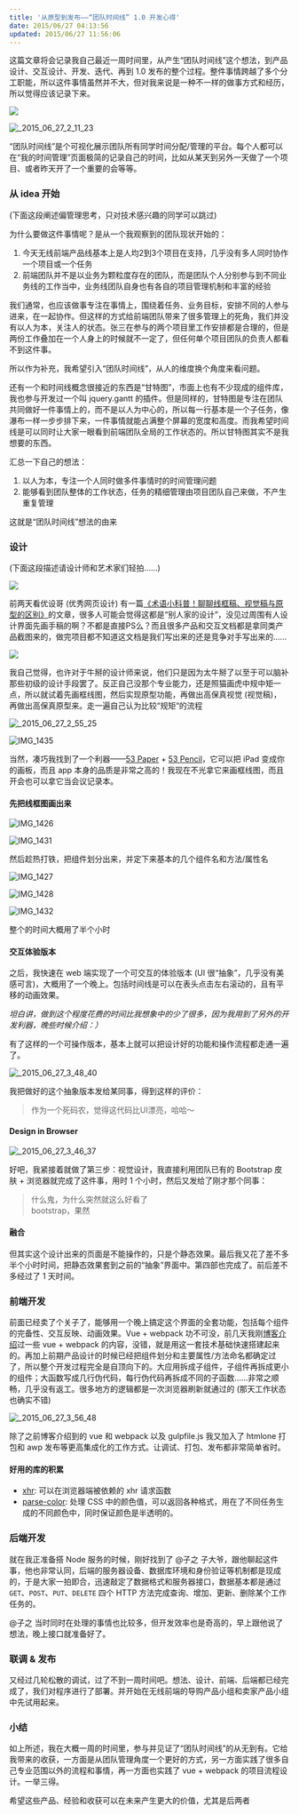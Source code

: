 ```yaml
---
title: '从原型到发布——“团队时间线” 1.0 开发心得'
date: 2015/06/27 04:13:56
updated: 2015/06/27 11:56:06
---
```


这篇文章将会记录我自己最近一周时间里，从产生“团队时间线”这个想法，到产品设计、交互设计、开发、迭代、再到 1.0 发布的整个过程。整件事情跨越了多个分工职能，所以这件事情虽然并不大，但对我来说是一种不一样的做事方式和经历，所以觉得应该记录下来。

![](/uploads/2015/06/1009213551.png)

![_2015_06_27_2_11_23](http://img1.tbcdn.cn/L1/461/1/08312508850019d9db1c250acd4ae15fb66053f9)

“团队时间线”是个可视化展示团队所有同学时间分配/管理的平台。每个人都可以在“我的时间管理”页面极简的记录自己的时间，比如从某天到另外一天做了一个项目、或者昨天开了一个重要的会等等。

<!--more-->

### 从 idea 开始

(下面这段阐述偏管理思考，只对技术感兴趣的同学可以跳过)

为什么要做这件事情呢？是从一个我观察到的团队现状开始的：

1. 今天无线前端产品线基本上是人均2到3个项目在支持，几乎没有多人同时协作一个项目或一个任务
2. 前端团队并不是以业务为颗粒度存在的团队，而是团队个人分别参与到不同业务线的工作当中，业务线团队自身也有各自的项目管理机制和丰富的经验

我们通常，也应该做事专注在事情上，围绕着任务、业务目标，安排不同的人参与进来，在一起协作。但这样的方式给前端团队带来了很多管理上的死角，我们并没有以人为本，关注人的状态。张三在参与的两个项目里工作安排都是合理的，但是两份工作叠加在一个人身上的时候就不一定了，但任何单个项目团队的负责人都看不到这件事。

所以作为补充，我希望引入“团队时间线”，从人的维度换个角度来看问题。

还有一个和时间线概念很接近的东西是“甘特图”，市面上也有不少现成的组件库，我也参与开发过一个叫 jquery.gantt 的插件。但是同样的，甘特图是专注在团队共同做好一件事情上的，而不是以人为中心的，所以每一行基本是一个子任务，像瀑布一样一步步排下来，一件事情就能占满整个屏幕的宽度和高度。而我希望时间线是可以同时让大家一眼看到前端团队全局的工作状态的。所以甘特图其实不是我想要的东西。

汇总一下自己的想法：

1. 以人为本，专注一个人同时做多件事情时的时间管理问题
2. 能够看到团队整体的工作状态，任务的精细管理由项目团队自己来做，不产生重复管理

这就是“团队时间线”想法的由来

### 设计

(下面这段描述请设计师和艺术家们轻拍……)

![](http://image.uisdc.com/wp-content/uploads/2015/05/wireframe-mockup-prototype-differeces-1.jpg)

前两天看优设哥 (优秀网页设计) 有一篇[《术语小科普！聊聊线框稿、视觉稿与原型的区别》](http://www.uisdc.com/wireframe-mockup-prototype-differeces)的文章，很多人可能会觉得这都是“别人家的设计”，没见过周围有人设计界面先画手稿的啊？不都是直接PS么？而且很多产品和交互文档都是拿同类产品截图来的，做完项目都不知道这文档是我们写出来的还是竞争对手写出来的……

![](http://image.uisdc.com/wp-content/uploads/2015/05/sy20150523-.png)

我自己觉得，也许对于牛掰的设计师来说，他们只是因为太牛掰了以至于可以脑补那些初级的设计手段罢了。反正自己没那个专业能力，还是照猫画虎中规中矩一点，所以就试着先画框线图，然后实现原型功能，再做出高保真视觉 (视觉稿)，再做出高保真原型来。走一遍自己认为比较“规矩“的流程

![_2015_06_27_2_55_25](http://img4.tbcdn.cn/L1/461/1/72fb3861788e347254093011ad2d57eeadee23dc)

![IMG_1435](http://img1.tbcdn.cn/L1/461/1/7cc8467fc8a828d6c5aad794956852052d1de553)

当然，凑巧我找到了一个利器——[53 Paper](http://www.fiftythree.com/paper) + [53 Pencil](http://www.fiftythree.com/pencil)，它可以把 iPad 变成你的画板，而且 app 本身的品质是非常之高的！我现在不光拿它来画框线图，而且开会也可以拿它当会议记录本。

#### 先把线框图画出来

![IMG_1426](http://img2.tbcdn.cn/L1/461/1/5f84ca794875b77a534fc19ca9fd8c56dae51db1)

![IMG_1431](http://img2.tbcdn.cn/L1/461/1/70fcc37b36142deb3f5c9dff4792d15bab890fed)

然后趁热打铁，把组件划分出来，并定下来基本的几个组件名和方法/属性名

![IMG_1427](http://img1.tbcdn.cn/L1/461/1/79b4a1148562ad9a6de3b67af9fd0a86e047436c)

![IMG_1428](http://img4.tbcdn.cn/L1/461/1/5af8e7d5f282e7c05fc752cd2b63d44ef9b98543)

![IMG_1432](http://img3.tbcdn.cn/L1/461/1/fe3c0abf0f7feddc60180cfe3dc9dbfa399f3a91)

整个的时间大概用了半个小时

#### 交互体验版本

之后，我快速在 web 端实现了一个可交互的体验版本 (UI 很“抽象”，几乎没有美感可言)，大概用了一个晚上。包括时间线是可以在表头点击左右滚动的，且有平移的动画效果。

_坦白讲，做到这个程度花费的时间比我想象中的少了很多，因为我用到了另外的开发利器，晚些时候介绍：）_

有了这样的一个可操作版本，基本上就可以把设计好的功能和操作流程都走通一遍了。

![_2015_06_27_3_48_40](http://img2.tbcdn.cn/L1/461/1/d10d65b2539085f1dc1d6436a0110aebe575b330)

我把做好的这个抽象版本发给某同事，得到这样的评价：

> 作为一个死码农，觉得这代码比UI漂亮，哈哈～

#### Design in Browser

![_2015_06_27_3_46_37](http://img3.tbcdn.cn/L1/461/1/3ae5708714ec762dc70590640fb6368e9c78948b)

好吧，我紧接着就做了第三步：视觉设计，我直接利用团队已有的 Bootstrap 皮肤 + 浏览器就完成了这件事，用时 1 个小时，然后又发给了刚才那个同事：

> 什么鬼，为什么突然就这么好看了  
> bootstrap，果然

#### 融合

但其实这个设计出来的页面是不能操作的，只是个静态效果。最后我又花了差不多半个小时时间，把静态效果套到之前的“抽象”界面中。第四部也完成了。前后差不多经过了 1 天时间。

### 前端开发

前面已经卖了个关子了，能够用一个晚上搞定这个界面的全套功能，包括每个组件的完备性、交互反映、动画效果。Vue + webpack 功不可没，前几天我刚[博客介绍](http://jiongks.name/blog/just-vue/)过一些 vue + webpack 的内容，没错，就是用这一套技术基础快速搭建起来的。再加上前期产品设计的时候已经把组件划分和主要属性/方法命名都确定过了，所以整个开发过程完全是自顶向下的。大应用拆成子组件，子组件再拆成更小的组件；大函数写成几行伪代码，每行伪代码再拆成不同的子函数……非常之顺畅，几乎没有返工。很多地方的逻辑都是一次浏览器刷新就通过的 (那天工作状态也确实不错)

![_2015_06_27_3_56_48](http://img2.tbcdn.cn/L1/461/1/83973f5da5f461820be65649bb2d1eda57037f3a)

除了之前博客介绍到的 vue 和 webpack 以及 gulpfile.js 我又加入了 htmlone 打包和 awp 发布等更高集成化的工作方式。让调试、打包、发布都非常简单省时。

#### 好用的库的积累

- [xhr](https://www.npmjs.com/package/xhr): 可以在浏览器端被依赖的 xhr 请求函数
- [parse-color](https://www.npmjs.com/package/parse-color): 处理 CSS 中的颜色值，可以返回各种格式，用在了不同任务生成的不同颜色中，同时保证颜色是半透明的。

### 后端开发

就在我正准备搭 Node 服务的时候，刚好找到了 @子之 子大爷，跟他聊起这件事，他也非常认同，后端的服务器设备、数据库环境和身份验证等机制都是现成的，于是大家一拍即合，迅速敲定了数据格式和服务器接口，数据基本都是通过 `GET`、`POST`、`PUT`、`DELETE` 四个 HTTP 方法完成查询、增加、更新、删除某个工作任务的。

@子之 当时同时在处理的事情也比较多，但开发效率也是奇高的，早上跟他说了想法，晚上接口就准备好了。

### 联调 & 发布

又经过几轮松散的调试，过了不到一周时间吧。想法、设计、前端、后端都已经完成了，我们对程序进行了部署。并开始在无线前端的导购产品小组和卖家产品小组中先试用起来。

### 小结

如上所述，我在大概一周的时间里，参与并见证了“团队时间线”的从无到有。它给我带来的收获，一方面是从团队管理角度一个更好的方式，另一方面实践了很多自己专业范围以外的流程和事情，再一方面也实践了 vue + webpack 的项目流程设计。一举三得。

希望这些产品、经验和收获可以在未来产生更大的价值，尤其是后两者